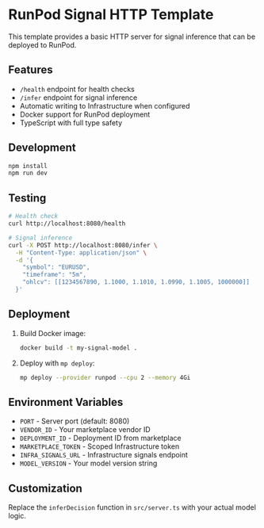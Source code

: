 # RunPod Signal HTTP Template

This template provides a basic HTTP server for signal inference that can be deployed to RunPod.

## Features

- `/health` endpoint for health checks
- `/infer` endpoint for signal inference
- Automatic writing to Infrastructure when configured
- Docker support for RunPod deployment
- TypeScript with full type safety

## Development

```bash
npm install
npm run dev
```

## Testing

```bash
# Health check
curl http://localhost:8080/health

# Signal inference
curl -X POST http://localhost:8080/infer \
  -H "Content-Type: application/json" \
  -d '{
    "symbol": "EURUSD",
    "timeframe": "5m",
    "ohlcv": [[1234567890, 1.1000, 1.1010, 1.0990, 1.1005, 1000000]]
  }'
```

## Deployment

1. Build Docker image:
   ```bash
   docker build -t my-signal-model .
   ```

2. Deploy with `mp deploy`:
   ```bash
   mp deploy --provider runpod --cpu 2 --memory 4Gi
   ```

## Environment Variables

- `PORT` - Server port (default: 8080)
- `VENDOR_ID` - Your marketplace vendor ID
- `DEPLOYMENT_ID` - Deployment ID from marketplace
- `MARKETPLACE_TOKEN` - Scoped Infrastructure token
- `INFRA_SIGNALS_URL` - Infrastructure signals endpoint
- `MODEL_VERSION` - Your model version string

## Customization

Replace the `inferDecision` function in `src/server.ts` with your actual model logic.